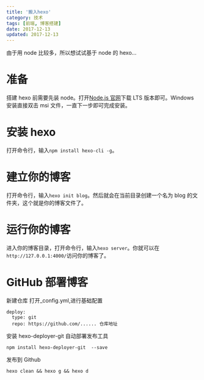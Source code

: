```yaml
---
title: '搬入hexo'
category: 技术
tags: [前端, 博客搭建]
date: 2017-12-13
updated: 2017-12-13
---
```


由于用 node 比较多，所以想试试基于 node 的 hexo...

<!-- more -->

# 准备

搭建 hexo 前需要先装 node。打开[Node.js 官网](https://nodejs.org/en/)下载 LTS 版本即可。Windows 安装直接双击 msi 文件，一直下一步即可完成安装。

# 安装 hexo

打开命令行，输入`npm install hexo-cli -g`。

# 建立你的博客

打开命令行，输入`hexo init blog`。然后就会在当前目录创建一个名为 blog 的文件夹，这个就是你的博客文件了。

# 运行你的博客

进入你的博客目录，打开命令行，输入`hexo server`。你就可以在`http://127.0.0.1:4000/`访问你的博客了。

# GitHub 部署博客

新建仓库
打开\_config.yml,进行基础配置

```
deploy:
  type: git
  repo: https://github.com/...... 仓库地址
```

安装 hexo-deployer-git 自动部署发布工具

```
npm install hexo-deployer-git  --save
```

发布到 Github

```
hexo clean && hexo g && hexo d
```
